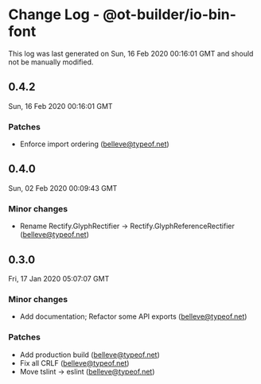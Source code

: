 # Change Log - @ot-builder/io-bin-font

This log was last generated on Sun, 16 Feb 2020 00:16:01 GMT and should not be manually modified.

## 0.4.2
Sun, 16 Feb 2020 00:16:01 GMT

### Patches

- Enforce import ordering (belleve@typeof.net)
## 0.4.0
Sun, 02 Feb 2020 00:09:43 GMT

### Minor changes

- Rename Rectify.GlyphRectifier -> Rectify.GlyphReferenceRectifier (belleve@typeof.net)
## 0.3.0
Fri, 17 Jan 2020 05:07:07 GMT

### Minor changes

- Add documentation; Refactor some API exports (belleve@typeof.net)
### Patches

- Add production build (belleve@typeof.net)
- Fix all CRLF (belleve@typeof.net)
- Move tslint -> eslint (belleve@typeof.net)